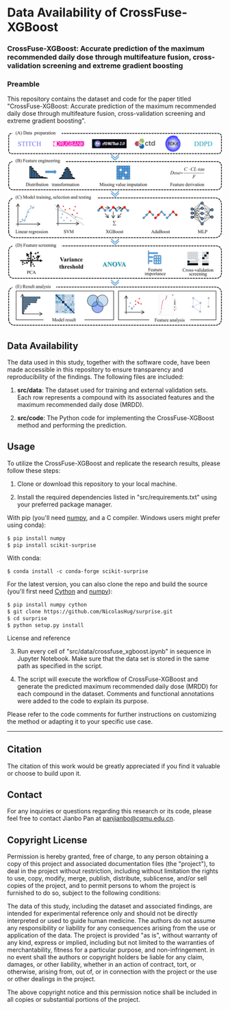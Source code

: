 # Data Availability of CrossFuse-XGBoost   
### CrossFuse-XGBoost: Accurate prediction of the maximum recommended daily dose through multifeature fusion, cross-validation screening and extreme gradient boosting
### Preamble
This repository contains the dataset and code for the paper titled "CrossFuse-XGBoost: Accurate prediction of the maximum recommended daily dose through multifeature fusion, cross-validation screening and extreme gradient boosting".

<img src="https://github.com/cqmu-lq/CrossFuse-XGBoost/blob/main/src/img/Figure1.jpg" alt="CrossFuse"/><br/>


## Data Availability
The data used in this study, together with the software code, have been made accessible in this repository to ensure transparency and reproducibility of the findings. The following files are included:

1. **src/data**: The dataset used for training and external validation sets. Each row represents a compound with its associated features and the maximum recommended daily dose (MRDD).

2. **src/code**: The Python code for implementing the CrossFuse-XGBoost method and performing the prediction.

## Usage
To utilize the CrossFuse-XGBoost and replicate the research results, please follow these steps:

1. Clone or download this repository to your local machine.

2. Install the required dependencies listed in "src/requirements.txt" using your preferred package manager.


With pip (you'll need [numpy](https://www.numpy.org/), and a C compiler. Windows
users might prefer using conda):

    $ pip install numpy
    $ pip install scikit-surprise

With conda:

    $ conda install -c conda-forge scikit-surprise

For the latest version, you can also clone the repo and build the source
(you'll first need [Cython](https://cython.org/) and
[numpy](https://www.numpy.org/)):

    $ pip install numpy cython
    $ git clone https://github.com/NicolasHug/surprise.git
    $ cd surprise
    $ python setup.py install

License and reference


3. Run every cell of "src/data/crossfuse_xgboost.ipynb" in sequence in Jupyter Notebook. Make sure that the data set is stored in the same path as specified in the script.

4. The script will execute the workflow of CrossFuse-XGBoost and generate the predicted maximum recommended daily dose (MRDD) for each compound in the dataset. Comments and functional annotations were added to the code to explain its purpose.

Please refer to the code comments for further instructions on customizing the method or adapting it to your specific use case.

---------------------

## Citation
The citation of this work would be greatly appreciated if you find it valuable or choose to build upon it.


## Contact
For any inquiries or questions regarding this research or its code, please feel free to contact Jianbo Pan at panjianbo@cqmu.edu.cn.


## Copyright License
Permission is hereby granted, free of charge, to any person obtaining a copy of this project and associated documentation files (the "project"), to deal in the project without restriction, including without limitation the rights to use, copy, modify, merge, publish, distribute, sublicense, and/or sell copies of the project, and to permit persons to whom the project is furnished to do so, subject to the following conditions:

The data of this study, including the dataset and associated findings, are intended for experimental reference only and should not be directly interpreted or used to guide human medicine. The authors do not assume any responsibility or liability for any consequences arising from the use or application of the data. The project is provided "as is", without warranty of any kind, express or implied, including but not limited to the warranties of merchantability, fitness for a particular purpose, and non-infringement. in no event shall the authors or copyright holders be liable for any claim, damages, or other liability, whether in an action of contract, tort, or otherwise, arising from, out of, or in connection with the project or the use or other dealings in the project.

The above copyright notice and this permission notice shall be included in all copies or substantial portions of the project.

